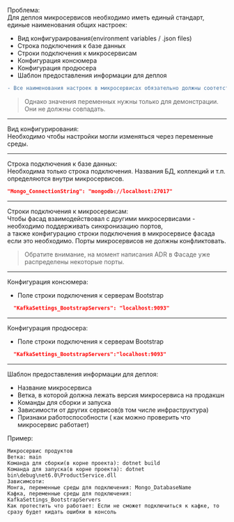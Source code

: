Проблема:  
Для деплоя микросервисов необходимо иметь единый стандарт, единые наименования общих настроек:  
- Вид конфигураирования(environment variables / .json files)
- Строка подключения к базе данных
- Строки подключения к микросервисам
- Конфигурация консюмера
- Конфигурация продюсера
- Шаблон предоставления информации для деплоя  

```diff
- Все наименования настроек в микросервисах обязательно должны соотетствовать наименованиям ниже.
```
> Однако значения переменных нужны только для демонстрации. Они не должны совпадать.  

---
Вид конфигурирования:  
Необходимо чтобы настройки могли изменяться через переменные среды.

---
Строка подключения к базе данных:  
Необходима только строка подключения. Названия БД, коллекций и т.п. определяются внутри микросервисов.
```json
"Mongo_ConnectionString": "mongodb://localhost:27017"
```

---
Строки подключения к микросервисам:  
Чтобы фасад взаимодействовал с другими микросервисами - необходимо поддерживать синхронизацию портов,  
а также конфигурацию строки подключения в микросервисе фасада если это необходимо.
Порты микросервисов не должны конфликтовать.
> Обратите внимание, на момент написания ADR в Фасаде уже распределены некоторые порты.

---
Конфигурация консюмера:  
- Поле строки подключения к серверам Bootstrap  
```json
  "KafkaSettings_BootstrapServers": "localhost:9093"
```

---
Конфигурация продюсера:  
- Поле строки подключения к серверам Bootstrap  
```json
  "KafkaSettings_BootstrapServers":"localhost:9093"
```
---
Шаблон предоставления информации для деплоя:  
- Название микросервиса  
- Ветка, в которой должна лежать версия микросервиса на продакшн
- Команды для сборки и запуска
- Зависимости от других сервисов(в том числе инфраструктура)
- Признаки работоспособности ( как можно проверить что микросервис работает)  

Пример:
```
Микросервис продуктов
Ветка: main
Команда для сборки(в корне проекта): dotnet build 
Команда для запуска(в корне проекта): dotnet bin\debug\net6.0\ProductService.dll
Зависимсоти:
Монга, переменные среды для подключения: Mongo_DatabaseName
Кафка, переменные среды для подключения: KafkaSettings_BootstrapServers
Как протестить что работает: Если не сможет подключиться к кафке, то сразу будет кидать ошибки в консоль
```

